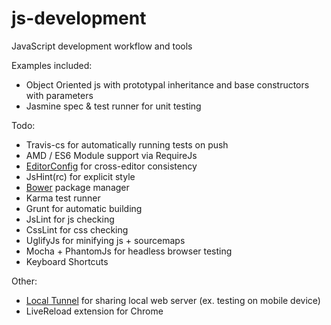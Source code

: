 js-development
============

JavaScript development workflow and tools

Examples included:
  - Object Oriented js with prototypal inheritance and base constructors with parameters
  - Jasmine spec & test runner for unit testing

Todo:
  - Travis-cs for automatically running tests on push
  - AMD / ES6 Module support via RequireJs
  - [EditorConfig](http://editorconfig.org) for cross-editor consistency
  - JsHint(rc) for explicit style
  - [Bower](https://github.com/bower/bower) package manager
  - Karma test runner
  - Grunt for automatic building
  - JsLint for js checking
  - CssLint for css checking
  - UglifyJs for minifying js + sourcemaps
  - Mocha + PhantomJs for headless browser testing
  - Keyboard Shortcuts

Other:
  - [Local Tunnel](http://progrium.com/localtunnel) for sharing local web server (ex. testing on mobile device)
  - LiveReload extension for Chrome
